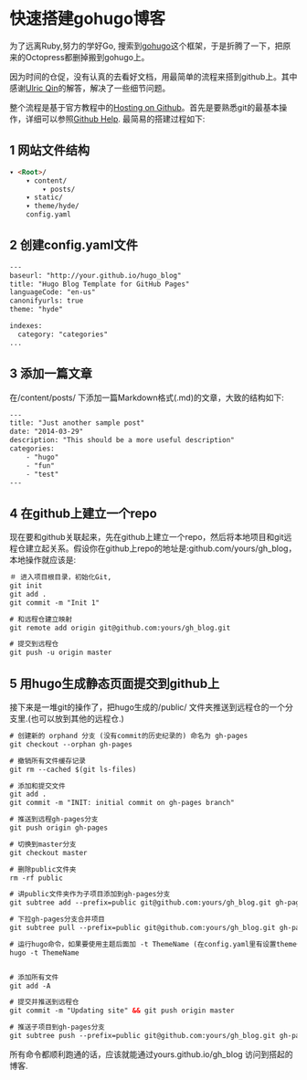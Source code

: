 # 快速搭建gohugo博客

为了远离Ruby,努力的学好Go, 搜索到[gohugo](http://gohugo.io)这个框架，于是折腾了一下，把原来的Octopress都删掉搬到gohugo上。

  因为时间的仓促，没有认真的去看好文档，用最简单的流程来搭到github上。其中感谢[Ulric Qin](http://ulricqin.com/post/how-to-use-hugo/)的解答，解决了一些细节问题。

  整个流程是基于官方教程中的[Hosting on Github](http://gohugo.io/tutorials/github-pages-blog/)。首先是要熟悉git的最基本操作，详细可以参照[Github Help](https://help.github.com/).
  最简易的搭建过程如下:


## 1 网站文件结构
```html
▾ <Root>/
	▾ content/
		▾ posts/
	▾ static/
	▾ theme/hyde/
	config.yaml
```
## 2 创建config.yaml文件
```html
---
baseurl: "http://your.github.io/hugo_blog"
title: "Hugo Blog Template for GitHub Pages"
languageCode: "en-us"
canonifyurls: true
theme: "hyde"

indexes:
  category: "categories"
...
```

## 3 添加一篇文章

在/content/posts/ 下添加一篇Markdown格式(.md)的文章，大致的结构如下:

```html
---
title: "Just another sample post"
date: "2014-03-29"
description: "This should be a more useful description"
categories:
    - "hugo"
    - "fun"
    - "test"
---
```
## 4 在github上建立一个repo

现在要和github关联起来，先在github上建立一个repo，然后将本地项目和git远程仓建立起关系。假设你在github上repo的地址是:github.com/yours/gh_blog，本地操作就应该是:

```html
＃ 进入项目根目录，初始化Git,
git init
git add .
git commit -m "Init 1"

# 和远程仓建立映射
git remote add origin git@github.com:yours/gh_blog.git

# 提交到远程仓
git push -u origin master
```

## 5 用hugo生成静态页面提交到github上

接下来是一堆git的操作了，把hugo生成的/public/ 文件夹推送到远程仓的一个分支里.(也可以放到其他的远程仓.)

```html
# 创建新的 orphand 分支 (没有commit的历史纪录的) 命名为 gh-pages
git checkout --orphan gh-pages

# 撤销所有文件缓存记录
git rm --cached $(git ls-files)

# 添加和提交文件
git add .
git commit -m "INIT: initial commit on gh-pages branch"

# 推送到远程gh-pages分支
git push origin gh-pages

# 切换到master分支
git checkout master

# 删除public文件夹
rm -rf public

# 讲public文件夹作为子项目添加到gh-pages分支
git subtree add --prefix=public git@github.com:yours/gh_blog.git gh-pages --squash

# 下拉gh-pages分支合并项目
git subtree pull --prefix=public git@github.com:yours/gh_blog.git gh-pages

# 运行hugo命令，如果要使用主题后面加 -t ThemeName (在config.yaml里有设置theme也行.)
hugo -t ThemeName


# 添加所有文件
git add -A

# 提交并推送到远程仓
git commit -m "Updating site" && git push origin master

# 推送子项目到gh-pages分支
git subtree push --prefix=public git@github.com:yours/gh_blog.git gh-pages
```
所有命令都顺利跑通的话，应该就能通过yours.github.io/gh_blog 访问到搭起的博客.
